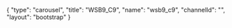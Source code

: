 {
    "type": "carousel",
    "title": "WSB9_C9",
    "name": "wsb9_c9",
    "channelId": "",
    "layout": "bootstrap"
}